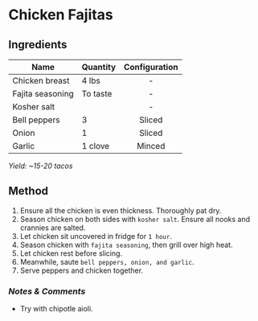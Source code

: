 # Chicken Fajitas

## Ingredients

| Name             | Quantity | Configuration |
| ---------------- | -------- | :-----------: |
| Chicken breast   | 4 lbs    |       -       |
| Fajita seasoning | To taste |       -       |
| Kosher salt      |          |       -       |
| Bell peppers     | 3        |    Sliced     |
| Onion            | 1        |    Sliced     |
| Garlic           | 1 clove  |    Minced     |

_Yield: ~15-20 tacos_

## Method

1. Ensure all the chicken is even thickness. Thoroughly pat dry.
1. Season chicken on both sides with `kosher salt`. Ensure all nooks and crannies are salted.
1. Let chicken sit uncovered in fridge for `1 hour`.
1. Season chicken with `fajita seasoning`, then grill over high heat.
1. Let chicken rest before slicing.
1. Meanwhile, saute `bell peppers, onion, and garlic`.
1. Serve peppers and chicken together.

### _Notes & Comments_

- Try with chipotle aioli.

